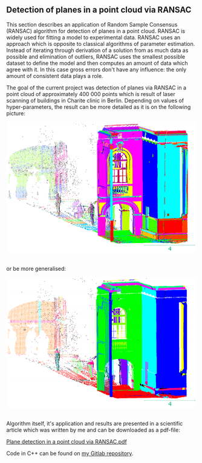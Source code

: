 <html>
<body>
	<h2>Detection of planes in a point cloud via RANSAC</h2>
	<p>This section describes an application of Random Sample Consensus (RANSAC) algorithm for detection of planes in a point cloud.
	RANSAC is widely used for fitting a model to experimental data. RANSAC uses an approach which is opposite to classical algorithms of parameter estimation. Instead of iterating through derivation of a solution from as much data as possible and elimination of outliers, RANSAC uses the smallest possible dataset to define the model and then computes an amount of data which agree with it. In this case gross errors don't have any influence: the only amount of consistent data plays a role.</p>
	<p>The goal of the current project was detection of planes via RANSAC in a point cloud of approximately 400 000 points which is result of laser scanning of buildings in Charite clinic in Berlin. Depending on values of hyper-parameters, the result can be more detailed as it is on the following picture:</p>
	<img src="images/ransac1.PNG" width="746" margin="auto"> <br> <br>
	<p>or be more generalised:</p>
	<img src="images/ransac2.PNG" width="746" margin="auto"> <br> <br>
	<p>Algorithm itself, it's application and results are presented in a scientific article which was written by me and can be downloaded as a pdf-file: </p> 
	<p><a href="https://gitlab.tubit.tu-berlin.de/kuramin/Ransac_Plane_Detection/tree/master/images/Ransac.pdf">Plane detection in a point cloud via RANSAC.pdf</a> </p>
	<p>Code in C++ can be found on <a href="https://gitlab.tubit.tu-berlin.de/users/kuramin/projects">my Gitlab repository</a>. </p>		
</body>
</html>